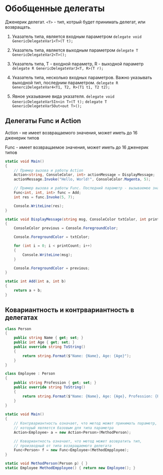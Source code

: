 # Обобщенные делегаты

Дженерик делегат. `<T>` - тип, котрый будет принимать делегат, или возвращать.

1. Указатель типа, является входным параметром
`delegate void GenericDelegateVar1<T>(T t);`

2. Указатель типа, является выходным параметром
`delegate T GenericDelegateVar2<T>();`

3. Указатель типа, T - входной параметр, R - выходной параметр
`delegate R GenericDelegateVar3<T, R>(T r);`

4. Указатель типа, несколько входных параметров. Важно указывать выходной тип, последним параметром.
`delegate R GenerciDelegateVar4<T1, T2, R>(T1 t1, T2 t2);`

5. Явное указывание вида указателя.
`delegate void GenericDelegateVar5In<in T>(T t);`
`delegate T GenericDelegeteVar5Out<out T>();`

## Делегаты Func и Action

Action - не имеет возвращаемого значения, может иметь до 16 дженерик типов

Func -  имеет возвращаемое значения, может иметь до 16 дженерик типов

```c#
static void Main()
{
    // Пример вызова и работы Action
    Action<string, ConsoleColor, int> actionMessage = DisplayMessage;
    actionMessage.Invoke("Hello, World!", ConsoleColor.Magenta, 5);

    // Пример вызова и работы Func. Последний параметр - вызываемое значение
    Func<int, int, int> func = Add;
    int res = func.Invoke(5, 7);

    Console.WriteLine(res);
}

static void DisplayMessage(string msg, ConsoleColor txtColor, int printCount)
{
    ConsoleColor previous = Console.ForegroundColor;

    Console.ForegroundColor = txtColor;

    for (int i = 0; i < printCount; i++)
    {
        Console.WriteLine(msg);
    }

    Console.ForegroundColor = previous;
}

static int Add(int a, int b)
{
    return a + b;
}
```

## Ковариантность и контрвариантность в делегатах

```c#
class Person
{
    public string Name { get; set; }
    public int Age { get; set; }
    public override string ToString()
    {
        return string.Format($"Name: {Name}, Age: {Age}");
    }
}

class Employee : Person
{
    public string Profession { get; set; }
    public override string ToString()
    {
        return string.Format($"Name: {Name}, Age: {Age}, Profession: {Profession}");
    }
}
   
static void Main()
{
    // Контрвариантность означает, что метод может принимать параметр,
    // который является базовым для типа параметра
    Action<Employee> a = new Action<Person>(MethodPerson);

    // Ковариантность означает, что метод может возвратить тип,
    // производный от типа возвращаемого делегата
    Func<Person> f = new Func<Employee>(MethodEmpployee);
}

static void MethodPerson(Person p) { }
static Employee MethodEmpployee() { return new Employee(); }
```
